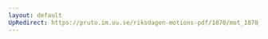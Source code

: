 ```yaml
---
layout: default
UpRedirect: https://pruto.im.uu.se/riksdagen-motions-pdf/1870/mot_1870__ak__14/mot_1870__ak__14-002.pdf
---
```

